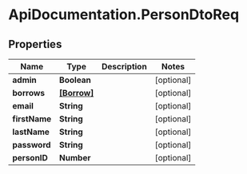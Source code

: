 # ApiDocumentation.PersonDtoReq

## Properties

Name | Type | Description | Notes
------------ | ------------- | ------------- | -------------
**admin** | **Boolean** |  | [optional] 
**borrows** | [**[Borrow]**](Borrow.md) |  | [optional] 
**email** | **String** |  | [optional] 
**firstName** | **String** |  | [optional] 
**lastName** | **String** |  | [optional] 
**password** | **String** |  | [optional] 
**personID** | **Number** |  | [optional] 


